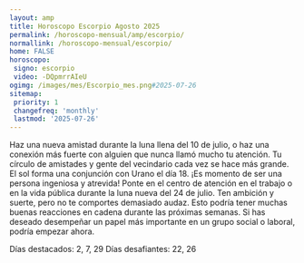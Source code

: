```yaml
---
layout: amp
title: Horoscopo Escorpio Agosto 2025 
permalink: /horoscopo-mensual/amp/escorpio/
normallink: /horoscopo-mensual/escorpio/
home: FALSE
horoscopo:
 signo: escorpio
 video: -DQpmrrAIeU
ogimg: /images/mes/Escorpio_mes.png#2025-07-26
sitemap:
 priority: 1
 changefreq: 'monthly'
 lastmod: '2025-07-26'
---
```



Haz una nueva amistad durante la luna llena del 10 de julio, o haz una conexión más fuerte con alguien que nunca llamó mucho tu atención. Tu círculo de amistades y gente del vecindario cada vez se hace más grande. El sol forma una conjunción con Urano el día 18. ¡Es momento de ser una persona ingeniosa y atrevida! Ponte en el centro de atención en el trabajo o en la vida pública durante la luna nueva del 24 de julio. Ten ambición y suerte, pero no te comportes demasiado audaz. Esto podría tener muchas buenas reacciones en cadena durante las próximas semanas. Si has deseado desempeñar un papel más importante en un grupo social o laboral, podría empezar ahora. 

Días destacados: 2, 7, 29
Días desafiantes: 22, 26